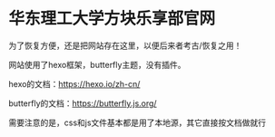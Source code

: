 # 华东理工大学方块乐享部官网
为了恢复方便，还是把网站存在这里，以便后来者考古/恢复之用！

网站使用了hexo框架，butterfly主题，没有插件。

hexo的文档：https://hexo.io/zh-cn/

butterfly的文档：https://butterfly.js.org/

需要注意的是，css和js文件基本都是用了本地源，其它直接按文档做就行